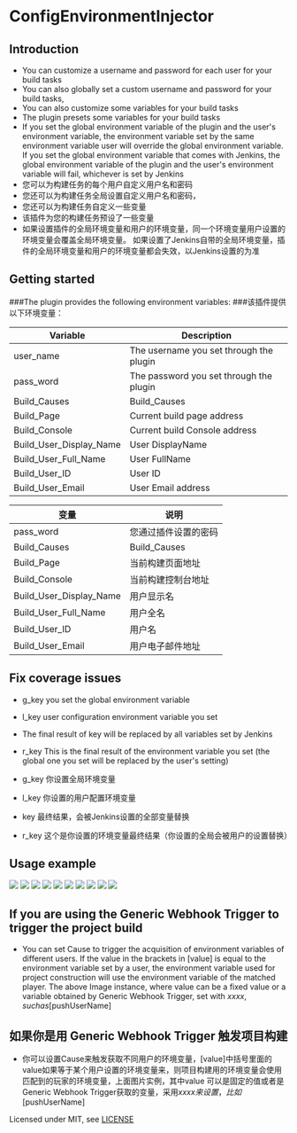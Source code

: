 # ConfigEnvironmentInjector

## Introduction
- You can customize a username and password for each user for your build tasks
- You can also globally set a custom username and password for your build tasks, 
- You can also customize some variables for your build tasks 
- The plugin presets some variables for your build tasks
- If you set the global environment variable of the plugin and the user's environment variable, the environment variable set by the same environment variable user will override the global environment variable. If you set the global environment variable that comes with Jenkins, the global environment variable of the plugin and the user's environment variable will fail, whichever is set by Jenkins
- 您可以为构建任务的每个用户自定义用户名和密码
- 您还可以为构建任务全局设置自定义用户名和密码，
- 您还可以为构建任务自定义一些变量
- 该插件为您的构建任务预设了一些变量
- 如果设置插件的全局环境变量和用户的环境变量，同一个环境变量用户设置的环境变量会覆盖全局环境变量。 如果设置了Jenkins自带的全局环境变量，插件的全局环境变量和用户的环境变量都会失效，以Jenkins设置的为准
## Getting started

###The plugin provides the following environment variables:
###该插件提供以下环境变量：

| Variable                  | Description                           |
| ------------------------  | ----------------------------------    |
| user_name                 |The username you set through the plugin|
| pass_word                 |The password you set through the plugin|
| Build\_Causes             | Build_Causes                          |
| Build\_Page               | Current build page address            |
| Build\_Console            | Current build Console address         |
| Build\_User\_Display\_Name| User DisplayName                      |
| Build\_User\_Full\_Name   | User FullName                         |
| Build\_User\_ID           | User ID                               |
| Build\_User\_Email        | User Email address                    |

| 变量                       | 说明                                   |
| ------------------------  | ----------------------------------     |
| pass_word                 |您通过插件设置的密码                        |
| Build\_Causes             | Build_Causes                           |
| Build\_Page               | 当前构建页面地址                          |
| Build\_Console            | 当前构建控制台地址                         |
| Build\_User\_Display\_Name| 用户显示名                               |
| Build\_User\_Full\_Name   | 用户全名                                 |
| Build\_User\_ID           | 用户名                                   |
| Build\_User\_Email        | 用户电子邮件地址                          |
## Fix coverage issues
- g_key you set the global environment variable
- l_key user configuration environment variable you set
- The final result of key will be replaced by all variables set by Jenkins
- r_key This is the final result of the environment variable you set (the global one you set will be replaced by the user's setting)

- g_key 你设置全局环境变量
- l_key 你设置的用户配置环境变量
- key 最终结果，会被Jenkins设置的全部变量替换
- r_key 这个是你设置的环境变量最终结果（你设置的全局会被用户的设置替换） 

## Usage example
![](docs/images/user1.png)
![](docs/images/user2.png)
![](docs/images/input1.png)
![](docs/images/out1-1.png)
![](docs/images/out1-2.png)
![](docs/images/out2-1.png)
![](docs/images/out2-2.png)
![](docs/images/input2.png)
![](docs/images/out1-3.png)
![](docs/images/out2-3.png)

## If you are using the Generic Webhook Trigger to trigger the project build
- You can set Cause to trigger the acquisition of environment variables of different users. If the value in the brackets in [value] is equal to the environment variable set by a user, the environment variable used for project construction will use the environment variable of the matched player. The above Image instance, where value can be a fixed value or a variable obtained by Generic Webhook Trigger, set with $xxxx, such as [$pushUserName]
## 如果你是用 Generic Webhook Trigger 触发项目构建
- 你可以设置Cause来触发获取不同用户的环境变量，[value]中括号里面的value如果等于某个用户设置的环境变量来，则项目构建用的环境变量会使用匹配到的玩家的环境变量，上面图片实例，其中value 可以是固定的值或者是Generic Webhook Trigger获取的变量，采用$xxxx来设置，比如[$pushUserName]

Licensed under MIT, see [LICENSE](LICENSE.md)

